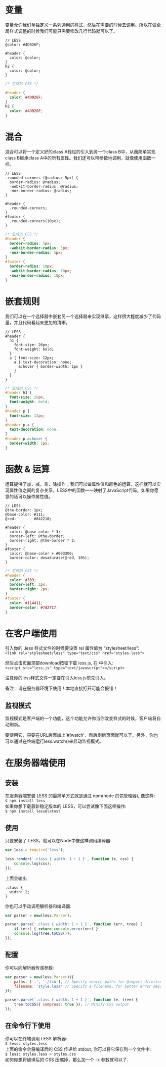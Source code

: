 # 变量

变量允许我们单独定义一系列通用的样式，然后在需要的时候去调用。所以在做全局样式调整的时候我们可能只需要修改几行代码就可以了。

```less
// LESS
@color: #4D926F;

#header {
  color: @color;
}
h2 {
  color: @color;
}
```
```css
/* 生成的 CSS */

#header {
  color: #4D926F;
}
h2 {
  color: #4D926F;
}
```

# 混合

混合可以将一个定义好的class A轻松的引入到另一个class B中，从而简单实现class B继承class A中的所有属性。我们还可以带参数地调用，就像使用函数一样。

```less
// LESS
.rounded-corners (@radius: 5px) {
  border-radius: @radius;
  -webkit-border-radius: @radius;
  -moz-border-radius: @radius;
}

#header {
  .rounded-corners;
}
#footer {
  .rounded-corners(10px);
}
```
```css
/* 生成的 CSS */
#header {
  border-radius: 5px;
  -webkit-border-radius: 5px;
  -moz-border-radius: 5px;
}
#footer {
  border-radius: 10px;
  -webkit-border-radius: 10px;
  -moz-border-radius: 10px;
}
```

# 嵌套规则

我们可以在一个选择器中嵌套另一个选择器来实现继承，这样很大程度减少了代码量，并且代码看起来更加的清晰。

```less
// LESS
#header {
  h1 {
    font-size: 26px;
    font-weight: bold;
  }
  p { font-size: 12px;
    a { text-decoration: none;
      &:hover { border-width: 1px }
    }
  }
}
```
```css
/* 生成的 CSS */
#header h1 {
  font-size: 26px;
  font-weight: bold;
}
#header p {
  font-size: 12px;
}
#header p a {
  text-decoration: none;
}
#header p a:hover {
  border-width: 1px;
}
```

# 函数 & 运算

运算提供了加，减，乘，除操作；我们可以做属性值和颜色的运算，这样就可以实现属性值之间的复杂关系。LESS中的函数一一映射了JavaScript代码，如果你愿意的话可以操作属性值。

```less
// LESS
@the-border: 1px;
@base-color: #111;
@red:        #842210;

#header {
  color: @base-color * 3;
  border-left: @the-border;
  border-right: @the-border * 2;
}
#footer { 
  color: @base-color + #003300;
  border-color: desaturate(@red, 10%);
}
```
```css
/* 生成的 CSS */
#header {
  color: #333;
  border-left: 1px;
  border-right: 2px;
}
#footer { 
  color: #114411;
  border-color: #7d2717;
}
```

# 在客户端使用

引入你的 .less 样式文件的时候要设置 rel 属性值为 “stylesheet/less”:  
`<link rel="stylesheet/less" type="text/css" href="styles.less">`

然后点击页面顶部download按钮下载 less.js, 在<head> 中引入:  
`<script src="less.js" type="text/javascript"></script>`

注意你的less样式文件一定要在引入less.js前先引入。

备注：请在服务器环境下使用！本地直接打开可能会报错！

## 监视模式

监视模式是客户端的一个功能，这个功能允许你当你改变样式的时候，客户端将自动刷新。

要使用它，只要在URL后面加上'#!watch'，然后刷新页面就可以了。另外，你也可以通过在终端运行less.watch()来启动监视模式。

# 在服务器端使用

## 安装

在服务器端安装 LESS 的最简单方式就是通过 npm(node 的包管理器), 像这样:  
`$ npm install less`  
如果你想下载最新稳定版本的 LESS，可以尝试像下面这样操作:  
`$ npm install less@latest`

## 使用

只要安装了 LESS，就可以在Node中像这样调用编译器:
```js
var less = require('less');

less.render('.class { width: 1 + 1 }', function (e, css) {
    console.log(css);
});
```

上面会输出
```
.class {
  width: 2;
}
```

你也可以手动调用解析器和编译器:
```js
var parser = new(less.Parser);

parser.parse('.class { width: 1 + 1 }', function (err, tree) {
    if (err) { return console.error(err) }
    console.log(tree.toCSS());
});
```

## 配置

你可以向解析器传递参数:
```js
var parser = new(less.Parser)({
    paths: ['.', './lib'], // Specify search paths for @import directives
    filename: 'style.less' // Specify a filename, for better error messages
});

parser.parse('.class { width: 1 + 1 }', function (e, tree) {
    tree.toCSS({ compress: true }); // Minify CSS output
});
```

## 在命令行下使用

你可以在终端调用 LESS 解析器:  
`$ lessc styles.less`  
上面的命令会将编译后的 CSS 传递给 stdout, 你可以将它保存到一个文件中:  
`$ lessc styles.less > styles.css`  
如何你想将编译后的 CSS 压缩掉，那么加一个 -x 参数就可以了.
